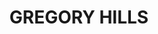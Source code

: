 ---
lastmod: '2025-04-06T06:05:20+00:00'
latitude: -33.993545
layout: suburb
longitude: 150.774858
postcode: '2557'
state: NSW
title: GREGORY HILLS
url: /nsw/gregory-hills/
---